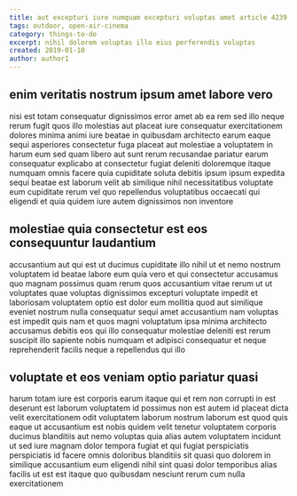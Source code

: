 ```yaml
---
title: aut excepturi iure numquam excepturi voluptas amet article 4239
tags: outdoor, open-air-cinema
category: things-to-do
excerpt: nihil dolorem voluptas illo eius perferendis voluptas
created: 2019-01-10
author: author1
---
```


## enim veritatis nostrum ipsum amet labore vero

nisi est totam consequatur dignissimos error amet ab ea rem sed illo neque rerum fugit quos illo molestias aut placeat iure consequatur exercitationem dolores minima animi iure beatae in quibusdam architecto earum eaque sequi asperiores consectetur fuga placeat aut molestiae a voluptatem in harum eum sed quam libero aut sunt rerum recusandae pariatur earum consequatur explicabo at consectetur fugiat deleniti doloremque itaque numquam omnis facere quia cupiditate soluta debitis ipsum ipsum expedita sequi beatae est laborum velit ab similique nihil necessitatibus voluptate eum cupiditate rerum vel quo repellendus voluptatibus occaecati qui eligendi et quia quidem iure autem dignissimos non inventore

## molestiae quia consectetur est eos consequuntur laudantium

accusantium aut qui est ut ducimus cupiditate illo nihil ut et nemo nostrum voluptatem id beatae labore eum quia vero et qui consectetur accusamus quo magnam possimus quam rerum quos accusantium vitae rerum ut ut voluptates quae voluptas dignissimos excepturi voluptate impedit et laboriosam voluptatem optio est dolor eum mollitia quod aut similique eveniet nostrum nulla consequatur sequi amet accusantium nam voluptas est impedit quis nam et quos magni voluptatum ipsa minima architecto accusamus debitis eos qui illo consequatur molestiae deleniti est rerum suscipit illo sapiente nobis numquam et adipisci consequatur et neque reprehenderit facilis neque a repellendus qui illo

## voluptate et eos veniam optio pariatur quasi

harum totam iure est corporis earum itaque qui et rem non corrupti in est deserunt est laborum voluptatem id possimus non est autem id placeat dicta velit exercitationem odit voluptatem laborum nostrum laborum est quod quis eaque ut accusantium est nobis quidem velit tenetur voluptatem corporis ducimus blanditiis aut nemo voluptas quia alias autem voluptatem incidunt ut sed iure magnam dolor tempora fugiat et qui fugiat perspiciatis perspiciatis id facere omnis doloribus blanditiis sit quasi quo dolorem in similique accusantium eum eligendi nihil sint quasi dolor temporibus alias facilis ut est est itaque quo quibusdam nesciunt rerum cum nulla exercitationem
